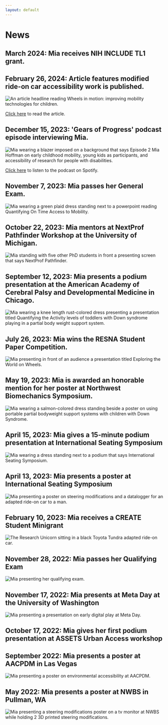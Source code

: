 ```yaml
---
layout: default
---
```


# News

## March 2024: Mia receives NIH INCLUDE TL1 grant.

## February 26, 2024: Article features modified ride-on car accessibility work is published. 
<img class="inline-picture" src="photos/WheelsInMotion-Article-Snip.png" alt = "An article headline reading Wheels in motion: improving mobility technologies for children.">

[Click here](https://www.me.washington.edu/news/article/2024-02-26/wheels-in-motion) to read the article.

## December 15, 2023: 'Gears of Progress' podcast episode interviewing Mia.
<img class="inline-picture" src="photos/Episode 2 Cover.png" alt = "Mia wearing a blazer imposed on a background that says Episode 2 Mia Hoffman on early childhood mobility, young kids as participants, and accessibility of research for people with disabilities.">

[Click here](https://open.spotify.com/episode/5kkFQaIhczc4ACfuEEovBu?si=10dc61ca4bdf4b05) to listen to the podcast on Spotify.

## November 7, 2023: Mia passes her General Exam.
<img class="inline-picture" src="photos/Mia-GeneralExam-2023.jpg" alt = "Mia wearing a green plaid dress standing next to a powerpoint reading Quantifying On Time Access to Mobility.">

## October 22, 2023: Mia mentors at NextProf Pathfinder Workshop at the University of Michigan.
<img class="inline-picture" src="photos/Mia-NextProf-2023.jpg" alt = "Mia standing with five other PhD students in front a presenting screen that says NextProf Pathfinder.">

## September 12, 2023: Mia presents a podium presentation at the American Academy of Cerebral Palsy and Developmental Medicine in Chicago.
<img class="inline-picture" src="photos/Mia-AACPDM-2023.jpg" alt = "Mia wearing a knee length rust-colored dress presenting a presentation titled Quantifying the Activity levels of toddlers with Down syndrome playing in a partial body weight support system.">

## July 26, 2023: Mia wins the RESNA Student Paper Competition.
<img class="inline-picture" src="photos/Mia-RESNA-2023.JPG" alt = "Mia presenting in front of an audience a presentation titled Exploring the World on Wheels.">

## May 19, 2023: Mia is awarded an honorable mention for her poster at Northwest Biomechanics Symposium.
<img class="inline-picture" src="photos/NWBS-Presentation-2023.jpg" alt = "Mia wearing a salmon-colored dress standing beside a poster on using portable partial bodyweight support systems with children with Down Syndrome.">

## April 15, 2023: Mia gives a 15-minute podium presentation at International Seating Symposium
<img class="inline-picture" src="photos/ISS-Podium-Presentation-2023.jpg" alt = "Mia wearing a dress standing next to a podium that says International Seating Symposium.">

## April 13, 2023: Mia presents a poster at International Seating Symposium
<img class="inline-picture" src="photos/ISS-Poster-Presentation-2023.jpg" alt = "Mia presenting a poster on steering modifications and a datalogger for an adapted ride-on car to a man.">

## February 10, 2023: Mia receives a CREATE Student Minigrant
<img class="inline-picture" src="photos/ROC1.JPEG" alt = "The Research Unicorn sitting in a black Toyota Tundra adapted ride-on car.">

## November 28, 2022: Mia passes her Qualifying Exam
<img class="inline-picture" src="photos/Mia-Qualifying-Exam.JPG" alt = "Mia presenting her qualifying exam.">

## November 17, 2022: Mia presents at Meta Day at the University of Washington
<img class="inline-picture" src="photos/Meta-Day-2022.JPEG" alt = "Mia presenting a presentation on early digital play at Meta Day.">

## October 17, 2022: Mia gives her first podium presentation at ASSETS Urban Access workshop

## September 2022: Mia presents a poster at AACPDM in Las Vegas
<img class="inline-picture" src="photos/AACPDM-Presentation-Sep-2022.jpeg" alt = "Mia presenting a poster on environmental accessibility at AACPDM.">

## May 2022: Mia presents a poster at NWBS in Pullman, WA
<img class="inline-picture" src="photos/NWBS-Presentation-May-2022.jpeg" alt = "Mia presenting a steering modifications poster on a tv monitor at NWBS while holding 2 3D printed steering modifications.">
